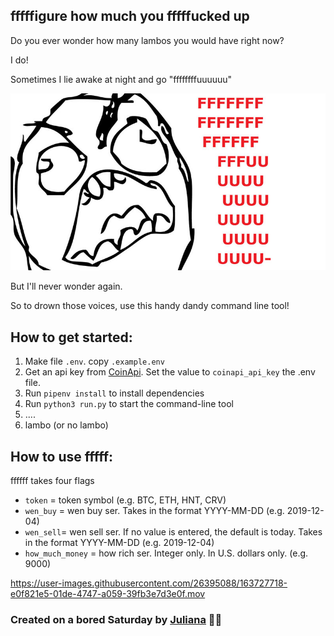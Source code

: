 ## fffffigure how much you fffffucked up


Do you ever wonder how many lambos you would have right now?

I do!

Sometimes I lie awake at night and go "ffffffffuuuuuu"

![ffffffffuuuuuu](Rage.jpeg)

But I'll never wonder again.

So to drown those voices, use this handy dandy command line tool!


## How to get started:
  1. Make file `.env`. copy `.example.env`
  2. Get an api key from [CoinApi](https://www.coinapi.io/). Set the value to `coinapi_api_key` the .env file.
  3. Run `pipenv install` to install dependencies
  4. Run `python3 run.py` to start the command-line tool
  5. ....
  6. lambo (or no lambo)


## How to use fffff:
  ffffff takes four flags
  - `token` = token symbol (e.g. BTC, ETH, HNT, CRV)
  - `wen_buy` = wen buy ser. Takes in the format YYYY-MM-DD (e.g. 2019-12-04)
  - `wen_sell`= wen sell ser. If no value is entered, the default is today. Takes in the format YYYY-MM-DD (e.g. 2019-12-04)
  - `how_much_money` = how rich ser. Integer only. In U.S. dollars only. (e.g. 9000)


https://user-images.githubusercontent.com/26395088/163727718-e0f821e5-01de-4747-a059-39fb3e7d3e0f.mov


### Created on a bored Saturday by [Juliana](https://www.julianamei.com) 🤬🥲
